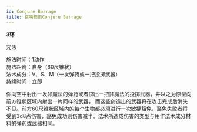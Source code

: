 ```yaml
---
id: Conjure Barrage
title: 召唤箭雨Conjure Barrage
---
```


**3环**

咒法

施法时间：1动作  
施法距离：自身（60尺锥状）  
法术成分：V、S、M（一发弹药或一把投掷武器）  
持续时间：立即  


你向空中射出一发非魔法的弹药或者掷出一把非魔法的投掷武器，并以之为原型向前方锥状区域内射出一片同样的武器，
而这些创造出的武器将在攻击完成后消失不见。前方60尺锥状区域内的每个生物都必须进行一次敏捷豁免，豁免失败者将受到3d8点伤害，豁免成功则伤害减半。法术所造成伤害的类型与用作法术成分材料的弹药或武器相同。
